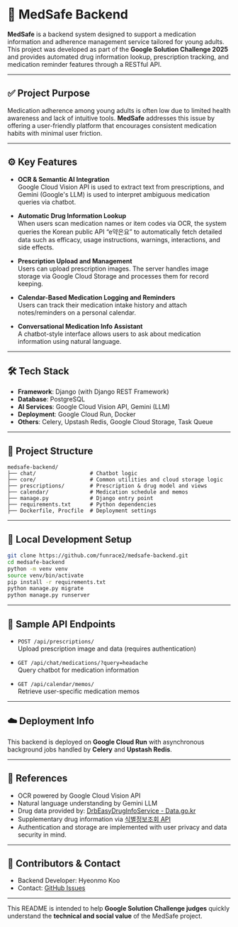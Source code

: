 # 💊 MedSafe Backend

**MedSafe** is a backend system designed to support a medication information and adherence management service tailored for young adults. This project was developed as part of the **Google Solution Challenge 2025** and provides automated drug information lookup, prescription tracking, and medication reminder features through a RESTful API.

---

## ✅ Project Purpose

Medication adherence among young adults is often low due to limited health awareness and lack of intuitive tools. **MedSafe** addresses this issue by offering a user-friendly platform that encourages consistent medication habits with minimal user friction.

---

## ⚙️ Key Features

- **OCR & Semantic AI Integration**  
  Google Cloud Vision API is used to extract text from prescriptions, and Gemini (Google's LLM) is used to interpret ambiguous medication queries via chatbot.

- **Automatic Drug Information Lookup**  
  When users scan medication names or item codes via OCR, the system queries the Korean public API “e약은요” to automatically fetch detailed data such as efficacy, usage instructions, warnings, interactions, and side effects.

- **Prescription Upload and Management**  
  Users can upload prescription images. The server handles image storage via Google Cloud Storage and processes them for record keeping.

- **Calendar-Based Medication Logging and Reminders**  
  Users can track their medication intake history and attach notes/reminders on a personal calendar.

- **Conversational Medication Info Assistant**  
  A chatbot-style interface allows users to ask about medication information using natural language.

---

## 🛠️ Tech Stack

- **Framework**: Django (with Django REST Framework)  
- **Database**: PostgreSQL
- **AI Services**: Google Cloud Vision API, Gemini (LLM)
- **Deployment**: Google Cloud Run, Docker  
- **Others**: Celery, Upstash Redis, Google Cloud Storage, Task Queue

---

## 📁 Project Structure

```
medsafe-backend/
├── chat/                 # Chatbot logic
├── core/                 # Common utilities and cloud storage logic
├── prescriptions/        # Prescription & drug model and views
├── calendar/             # Medication schedule and memos
├── manage.py             # Django entry point
├── requirements.txt      # Python dependencies
├── Dockerfile, Procfile  # Deployment settings
```

---

## 🚀 Local Development Setup

```bash
git clone https://github.com/funrace2/medsafe-backend.git
cd medsafe-backend
python -m venv venv
source venv/bin/activate
pip install -r requirements.txt
python manage.py migrate
python manage.py runserver
```

---

## 🔐 Sample API Endpoints

- `POST /api/prescriptions/`  
  Upload prescription image and data (requires authentication)

- `GET /api/chat/medications/?query=headache`  
  Query chatbot for medication information

- `GET /api/calendar/memos/`  
  Retrieve user-specific medication memos

---

## ☁️ Deployment Info

This backend is deployed on **Google Cloud Run** with asynchronous background jobs handled by **Celery** and **Upstash Redis**.

---

## 📣 References

- OCR powered by Google Cloud Vision API
- Natural language understanding by Gemini LLM
- Drug data provided by: [DrbEasyDrugInfoService - Data.go.kr](https://www.data.go.kr/data/15075057/openapi.do)
- Supplementary drug information via [식별정보조회 API](https://www.data.go.kr/data/15057639/openapi.do#/API%20목록/getMdcinGrnIdntfcInfoList02)
- Authentication and storage are implemented with user privacy and data security in mind.

---

## 🙋 Contributors & Contact

- Backend Developer: Hyeonmo Koo  
- Contact: [GitHub Issues](https://github.com/funrace2/medsafe-backend/issues)

---

This README is intended to help **Google Solution Challenge judges** quickly understand the **technical and social value** of the MedSafe project.
